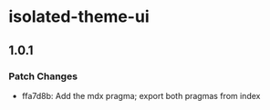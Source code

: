 # isolated-theme-ui

## 1.0.1
### Patch Changes

- ffa7d8b: Add the mdx pragma; export both pragmas from index
